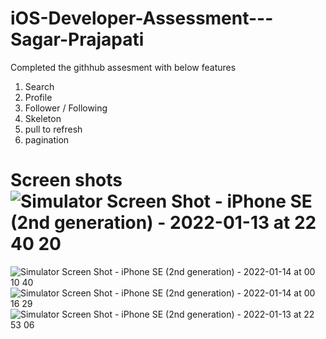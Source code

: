 # iOS-Developer-Assessment---Sagar-Prajapati

Completed the githhub assesment with below features 

  1) Search 
  2) Profile
  3) Follower / Following 
  4) Skeleton 
  5) pull to refresh 
  6) pagination 
 
# Screen shots ![Simulator Screen Shot - iPhone SE (2nd generation) - 2022-01-13 at 22 40 20](https://user-images.githubusercontent.com/44162605/149390487-db02a98c-f20d-4a03-9130-c187d9407911.png)
![Simulator Screen Shot - iPhone SE (2nd generation) - 2022-01-14 at 00 10 40](https://user-images.githubusercontent.com/44162605/149390525-339f2524-65b2-40cd-b31d-e2a30393a699.png)
![Simulator Screen Shot - iPhone SE (2nd generation) - 2022-01-14 at 00 16 29](https://user-images.githubusercontent.com/44162605/149390615-31124f03-b1a2-46c6-8367-fe307aabf2e8.png)
![Simulator Screen Shot - iPhone SE (2nd generation) - 2022-01-13 at 22 53 06](https://user-images.githubusercontent.com/44162605/149390633-53640927-c430-44a9-93c1-5faf487e97c6.png)
